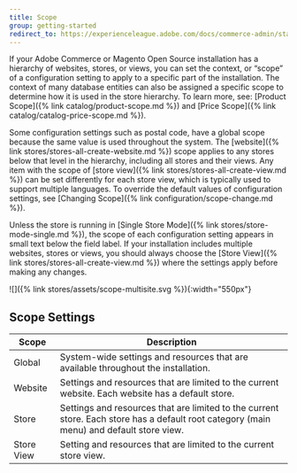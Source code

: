 ```yaml
---
title: Scope
group: getting-started
redirect_to: https://experienceleague.adobe.com/docs/commerce-admin/start/setup/websites-stores-views.html#scope-settings
---
```


If your Adobe Commerce or Magento Open Source installation has a hierarchy of websites, stores, or views, you can set the context, or “scope” of a configuration setting to apply to a specific part of the installation. The context of many database entities can also be assigned a specific scope to determine how it is used in the store hierarchy. To learn more, see: [Product Scope]({% link catalog/product-scope.md %}) and [Price Scope]({% link catalog/catalog-price-scope.md %}).

Some configuration settings such as postal code, have a global scope because the same value is used throughout the system. The [website]({% link stores/stores-all-create-website.md %}) scope applies to any stores below that level in the hierarchy, including all stores and their views. Any item with the scope of [store view]({% link stores/stores-all-create-view.md %}) can be set differently for each store view, which is typically used to support multiple languages.  To override the default values of configuration settings, see [Changing Scope]({% link configuration/scope-change.md %}).

Unless the store is running in [Single Store Mode]({% link stores/store-mode-single.md %}), the scope of each configuration setting appears in small text below the field label. If your installation includes multiple websites, stores or views, you should always choose the [Store View]({% link stores/stores-all-create-view.md %}) where the settings apply before making any changes.

![]({% link stores/assets/scope-multisite.svg %}){:width="550px"}

## Scope Settings

|Scope|Description|
|--- |--- |
|Global|System-wide settings and resources that are available throughout the installation.|
|Website|Settings and resources that are limited to the current website. Each website has a default store.|
|Store|Settings and resources that are limited to the current store. Each store has a default root category (main menu) and default store view.|
|Store View|Setting and resources that are limited to the current store view.|
